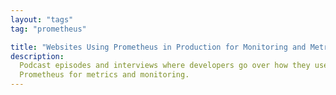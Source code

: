 ```yaml
---
layout: "tags"
tag: "prometheus"

title: "Websites Using Prometheus in Production for Monitoring and Metrics"
description:
  Podcast episodes and interviews where developers go over how they use
  Prometheus for metrics and monitoring.
---
```

